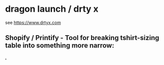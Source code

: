 
# dragon launch / drty x
see https://www.drtyx.com

## Shopify / Printify - Tool for breaking tshirt-sizing table into something more narrow:
[.](https://html-preview.github.io/?url=https://github.com/subatomicglue/drty/blob/main/index.html)


